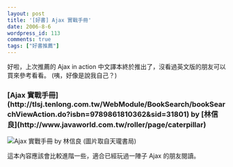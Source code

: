```yaml
---
layout: post
title: '[好書] Ajax 實戰手冊'
date: 2006-8-6
wordpress_id: 113
comments: true
tags: ["好書推薦"]
---
```


好啦，上次推薦的 Ajax in action 中文譯本終於推出了，沒看過英文版的朋友可以買來參考看看。 (咦，好像是說我自己？)
<h3 style="clear: both;"> [Ajax 實戰手冊](http://tlsj.tenlong.com.tw/WebModule/BookSearch/bookSearchViewAction.do?isbn=9789861810362&sid=31801) by [林信良](http://www.javaworld.com.tw/roller/page/caterpillar)</h3>

![Ajax 實戰手冊 by 林信良](http://www.tenlong.com.tw/BookSearch/cover/02/resize/9789861810362.jpg)
(圖片取自天瓏書局)

這本內容應該會比較進階一些，適合已經玩過一陣子 Ajax 的朋友閱讀。
